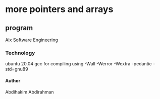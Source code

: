 # more pointers and arrays

## program 
Alx Software Engineering

### Technology
ubuntu 20.04
gcc for compiling using -Wall -Werror -Wextra -pedantic -std=gnu89

#### Author
Abdihakim Abdirahman

